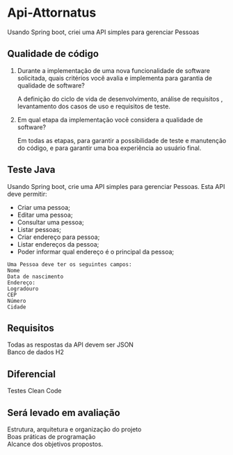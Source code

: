 # Api-Attornatus
Usando Spring boot, criei uma  API simples para gerenciar Pessoas

## Qualidade de código

1. Durante a implementação de uma nova funcionalidade de software solicitada, quais critérios você avalia e implementa para garantia de qualidade de software?

	A definição do ciclo de vida de desenvolvimento, análise de requisitos , levantamento dos casos de uso e requisitos de teste. 

2. Em qual etapa da implementação você considera a qualidade de software?

	Em todas as etapas, para garantir a possibilidade de teste e manutenção do código, e para garantir uma boa experiência ao usuário final.
  
  
## Teste Java

   Usando Spring boot, crie uma API simples para gerenciar Pessoas. Esta API deve permitir:
   - Criar uma pessoa;
   - Editar uma pessoa;
   - Consultar uma pessoa;
   - Listar pessoas;
   - Criar endereço para pessoa;
   - Listar endereços da pessoa;
   - Poder informar qual endereço é o principal da pessoa;

    Uma Pessoa deve ter os seguintes campos:  
    Nome
    Data de nascimento
    Endereço:
    Logradouro
    CEP
    Número
    Cidade

## Requisitos  
   Todas as respostas da API devem ser JSON  
   Banco de dados H2

## Diferencial
   Testes
   Clean Code

## Será levado em avaliação 
   Estrutura, arquitetura e organização do projeto  
   Boas práticas de programação  
   Alcance dos objetivos propostos.
